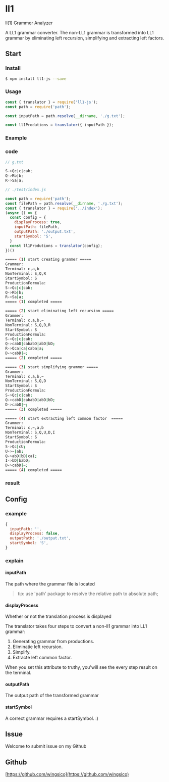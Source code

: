 # ll1

ll(1) Grammer Analyzer

A LL1 grammar converter. The non-LL1 grammar is transformed into LL1 grammar by eliminating left recursion, simplifying and extracting left factors.

## Start

### Install

```bash
$ npm install ll1-js --save
```

### Usage

```js
const { translator } = require('ll1-js');
const path = require('path');

const inputPath = path.resolve(__dirname, './g.txt');

const ll1Produtions = translator({ inputPath });
```

### Example

### code

```js
// g.txt

S->Qc|c|cab;
Q->Rb|b;
R->Sa|a;
```

```js
// ./test/index.js

const path = require('path');
const filePath = path.resolve(__dirname, './g.txt');
const { translator } = require('../index');
(async () => {
  const config = {
    displayProcess: true,
    inputPath: filePath,
    outputPath: './output.txt',
    startSymbol: 'S',
  }
  const ll1Produtions = translator(config);
})()
```

```bash
===== (1) start creating grammer =====
Grammer:
Terminal: c,a,b
NonTerminal: S,Q,R
StartSymbol: S
ProductionFormula:
S->Qc|c|cab;
Q->Rb|b;
R->Sa|a;
===== (1) completed =====

===== (2) start eliminating left recursion =====
Grammer:
Terminal: c,a,b,~
NonTerminal: S,Q,D,R
StartSymbol: S
ProductionFormula:
S->Qc|c|cab;
Q->cabD|cababD|abD|bD;
R->Qca|ca|caba|a;
D->cabD|~;
===== (2) completed =====

===== (3) start simplifying grammer =====
Grammer:
Terminal: c,a,b,~
NonTerminal: S,Q,D
StartSymbol: S
ProductionFormula:
S->Qc|c|cab;
Q->cabD|cababD|abD|bD;
D->cabD|~;
===== (3) completed =====

===== (4) start extracting left common factor  =====
Grammer:
Terminal: c,~,a,b
NonTerminal: S,Q,U,D,I
StartSymbol: S
ProductionFormula:
S->Qc|cU;
U->~|ab;
Q->abD|bD|caI;
I->bD|babD;
D->cabD|~;
===== (4) completed =====
```

### result





## Config

### example
```js
{
  inputPath: '',
  displayProcess: false,
  outputPath: './output.txt',
  startSymbol: 'S',
}
```

### explain

#### inputPath

The path where the grammar file is located

> tip: use 'path' package to resolve the relative path to absolute path;

#### displayProcess

Whether or not the translation process is displayed

The translator takes four steps to convert a non-ll1 grammar into LL1 grammar:

  1. Generating grammar from productions.
  2. Eliminatie left recursion.
  3. Simplify.
  4. Extracte left common factor.

When you set this attribute to truthy, you'will see the every step result on the terminal.

#### outputPath

The output path of the transformed grammar

#### startSymbol

A correct grammar requires a startSymbol. :)


## Issue

Welcome to submit issue on my Github

## Github

[https://github.com/wingsico](https://github.com/wingsico)
